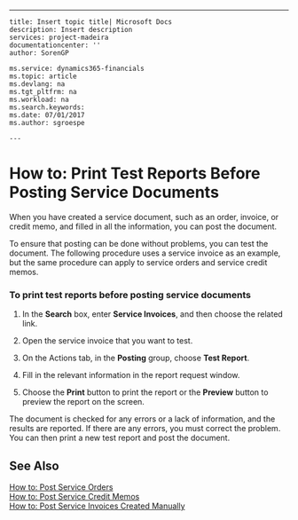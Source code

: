 ---
    title: Insert topic title| Microsoft Docs
    description: Insert description
    services: project-madeira
    documentationcenter: ''
    author: SorenGP

    ms.service: dynamics365-financials
    ms.topic: article
    ms.devlang: na
    ms.tgt_pltfrm: na
    ms.workload: na
    ms.search.keywords:
    ms.date: 07/01/2017
    ms.author: sgroespe

    ---
# How to: Print Test Reports Before Posting Service Documents
When you have created a service document, such as an order, invoice, or credit memo, and filled in all the information, you can post the document.  
  
 To ensure that posting can be done without problems, you can test the document. The following procedure uses a service invoice as an example, but the same procedure can apply to service orders and service credit memos.  
  
### To print test reports before posting service documents  
  
1.  In the **Search** box, enter **Service Invoices**, and then choose the related link.  
  
2.  Open the service invoice that you want to test.  
  
3.  On the Actions tab, in the **Posting** group, choose **Test Report**.  
  
4.  Fill in the relevant information in the report request window.  
  
5.  Choose the **Print** button to print the report or the **Preview** button to preview the report on the screen.  
  
 The document is checked for any errors or a lack of information, and the results are reported. If there are any errors, you must correct the problem. You can then print a new test report and post the document.  
  
## See Also  
 [How to: Post Service Orders](../how-to-post-service-orders.md)   
 [How to: Post Service Credit Memos](../how-to-post-service-credit-memos.md)   
 [How to: Post Service Invoices Created Manually](../how-to-post-service-invoices-created-manually.md)